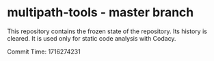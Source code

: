 # multipath-tools - master branch

This repository contains the frozen state of the repository.
Its history is cleared. It is used only for static code
analysis with Codacy.

Commit Time: 1716274231
